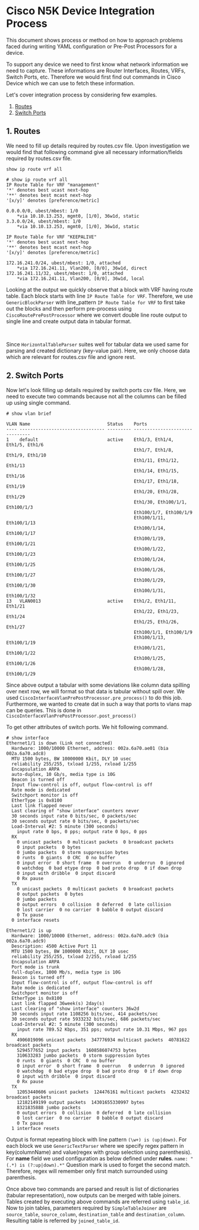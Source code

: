 Cisco N5K Device Integration Process
=======================================

This document shows process or method on how to approach problems faced during writing YAML configuration or
Pre-Post Processors for a device.

To support any device we need to first know what network information we need to capture. These informations
are Router Interfaces, Routes, VRFs, Switch Ports, etc. Therefore we would first find out commands in Cisco Device 
which we can use to fetch these information. 

Let's cover integration process by considering few examples.

1. [ Routes ](#routes)
2. [ Switch Ports ](#switch-ports)

<a name="routes"></a>
## 1. Routes
We need to fill up details required by routes.csv file. Upon investigation we would find that following command give all
 necessary information/fields required by routes.csv file.

`show ip route vrf all`

```
# show ip route vrf all
IP Route Table for VRF "management"
'*' denotes best ucast next-hop
'**' denotes best mcast next-hop
'[x/y]' denotes [preference/metric]

0.0.0.0/0, ubest/mbest: 1/0
    *via 10.10.13.253, mgmt0, [1/0], 36w1d, static
3.3.0.0/24, ubest/mbest: 1/0
    *via 10.10.13.253, mgmt0, [1/0], 36w1d, static

IP Route Table for VRF "KEEPALIVE"
'*' denotes best ucast next-hop
'**' denotes best mcast next-hop
'[x/y]' denotes [preference/metric]

172.16.241.0/24, ubest/mbest: 1/0, attached
    *via 172.16.241.11, Vlan200, [0/0], 36w1d, direct
172.16.241.11/32, ubest/mbest: 1/0, attached
    *via 172.16.241.11, Vlan200, [0/0], 36w1d, local
```

Looking at the output we quickly observe that a block with VRF having route table. Each block starts with line
`IP Route Table for VRF`. Therefore, we use `GenericBlockParser` with line_pattern `IP Route Table for VRF` to first 
take out the blocks and then perform pre-process using `CiscoRoutePrePostProcessor` where we convert double line route 
output to single line and create output data in tabular format. 

<br/>

Since `HorizontalTableParser` suites well for tabular data we used same for parsing and created dictionary 
(key-value pair). Here, we only choose data which are relevant for routes.csv file and ignore rest.


<a name="switch-ports"></a>
## 2. Switch Ports
Now let's look filling up details required by switch ports csv file. Here, we need to execute two commands because not 
all the columns can be filled up using single command. 

```
# show vlan brief

VLAN Name                             Status    Ports
---- -------------------------------- --------- -------------------------------
1    default                          active    Eth1/3, Eth1/4, Eth1/5, Eth1/6
                                                Eth1/7, Eth1/8, Eth1/9, Eth1/10
                                                Eth1/11, Eth1/12, Eth1/13
                                                Eth1/14, Eth1/15, Eth1/16
                                                Eth1/17, Eth1/18, Eth1/19
                                                Eth1/20, Eth1/28, Eth1/29
                                                Eth1/30, Eth100/1/1, Eth100/1/3
                                                Eth100/1/7, Eth100/1/9
                                                Eth100/1/11, Eth100/1/13
                                                Eth100/1/14, Eth100/1/17
                                                Eth100/1/19, Eth100/1/21
                                                Eth100/1/22, Eth100/1/23
                                                Eth100/1/24, Eth100/1/25
                                                Eth100/1/26, Eth100/1/27
                                                Eth100/1/29, Eth100/1/30
                                                Eth100/1/31, Eth100/1/32
13   VLAN0013                         active    Eth1/2, Eth1/11, Eth1/21
                                                Eth1/22, Eth1/23, Eth1/24
                                                Eth1/25, Eth1/26, Eth1/27
                                                Eth100/1/1, Eth100/1/9
                                                Eth100/1/13, Eth100/1/19
                                                Eth100/1/21, Eth100/1/22
                                                Eth100/1/25, Eth100/1/26
                                                Eth100/1/28, Eth100/1/29
``` 
Since above output a tabular with some deviations like column data spilling over next row, we will
format so that data is tabular without spill over. We used `CiscoInterfaceVlanPrePostProcessor.pre_process()` to do this 
job. Furthermore, we wanted to create dat in such a way that ports to vlans map can be queries. This is done in
`CiscoInterfaceVlanPrePostProcessor.post_process()`


To get other attributes of switch ports. We hit following command.
```
# show interface 
Ethernet1/1 is down (Link not connected)
  Hardware: 1000/10000 Ethernet, address: 002a.6a70.ae01 (bia 002a.6a70.adc8)
  MTU 1500 bytes, BW 10000000 Kbit, DLY 10 usec
  reliability 255/255, txload 1/255, rxload 1/255
  Encapsulation ARPA
  auto-duplex, 10 Gb/s, media type is 10G
  Beacon is turned off
  Input flow-control is off, output flow-control is off
  Rate mode is dedicated
  Switchport monitor is off 
  EtherType is 0x8100 
  Last link flapped never
  Last clearing of "show interface" counters never
  30 seconds input rate 0 bits/sec, 0 packets/sec
  30 seconds output rate 0 bits/sec, 0 packets/sec
  Load-Interval #2: 5 minute (300 seconds)
    input rate 0 bps, 0 pps; output rate 0 bps, 0 pps
  RX
    0 unicast packets  0 multicast packets  0 broadcast packets
    0 input packets  0 bytes
    0 jumbo packets  0 storm suppression bytes
    0 runts  0 giants  0 CRC  0 no buffer
    0 input error  0 short frame  0 overrun   0 underrun  0 ignored
    0 watchdog  0 bad etype drop  0 bad proto drop  0 if down drop
    0 input with dribble  0 input discard
    0 Rx pause
  TX
    0 unicast packets  0 multicast packets  0 broadcast packets
    0 output packets  0 bytes
    0 jumbo packets
    0 output errors  0 collision  0 deferred  0 late collision
    0 lost carrier  0 no carrier  0 babble 0 output discard
    0 Tx pause
  0 interface resets

Ethernet1/2 is up
  Hardware: 1000/10000 Ethernet, address: 002a.6a70.adc9 (bia 002a.6a70.adc9)
  Description: 4500 Active Port 11
  MTU 1500 bytes, BW 1000000 Kbit, DLY 10 usec
  reliability 255/255, txload 2/255, rxload 1/255
  Encapsulation ARPA
  Port mode is trunk
  full-duplex, 1000 Mb/s, media type is 10G
  Beacon is turned off
  Input flow-control is off, output flow-control is off
  Rate mode is dedicated
  Switchport monitor is off 
  EtherType is 0x8100 
  Last link flapped 36week(s) 2day(s)
  Last clearing of "show interface" counters 36w2d
  30 seconds input rate 1108256 bits/sec, 414 packets/sec
  30 seconds output rate 5933232 bits/sec, 686 packets/sec
  Load-Interval #2: 5 minute (300 seconds)
    input rate 789.52 Kbps, 351 pps; output rate 10.31 Mbps, 967 pps
  RX
    4906019096 unicast packets  347776934 multicast packets  40781622 broadcast packets
    5294577652 input packets  1608586074753 bytes
    310633283 jumbo packets  0 storm suppression bytes
    0 runts  0 giants  0 CRC  0 no buffer
    0 input error  0 short frame  0 overrun   0 underrun  0 ignored
    0 watchdog  0 bad etype drop  0 bad proto drop  0 if down drop
    0 input with dribble  0 input discard
    0 Rx pause
  TX
    12053440606 unicast packets  124476161 multicast packets  4232432 broadcast packets
    12182149199 output packets  14301655330997 bytes
    8321835888 jumbo packets
    0 output errors  0 collision  0 deferred  0 late collision
    0 lost carrier  0 no carrier  0 babble 0 output discard
    0 Tx pause
  1 interface resets

```

Output is format repeating block with line pattern `(\w+) is (up|down)`. For each block
we use `GenericTextParser` where we specify regex pattern in key(columnName) and value(regex with group selection 
using parenthesis). For <b>name</b> field we used configuration as below defined under <b>rules</b>.
`name: "(.*) is (?:up|down).*"` Question mark is used to forget the second match. Therefore, regex will remember only 
first match surrounded using parenthesis.

Once above two commands are parsed and result is list of dictionaries (tabular representation), now outputs can be 
merged with table joiners. Tables created by executing above commands are referred using `table_id`. Now to join tables,
parameters required by `SimpleTableJoiner` are `source_table`, `source_column`, `destination_table` and `destination_column`.
Resulting table is referred by `joined_table_id`. 

